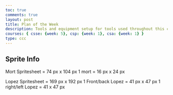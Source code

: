 ```yaml
---
toc: true
comments: true
layout: post
title: Plan of the Week
description: Tools and equipment setup for tools used throughout this class.
courses: { csse: {week: 5}, csp: {week: 1}, csa: {week: 1} }
type: ccc
---
```


## Sprite Info

Mort Spritesheet = 74 px x 104 px
1 mort = 16 px x 24 px

Lopez Spritesheet = 169 px x 192 px
1 Front/back Lopez = 41 px x 47 px
1 right/left Lopez = 41 x 47 px
